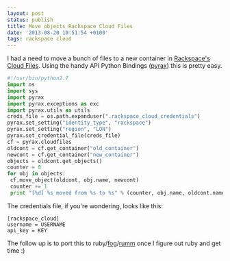 ```yaml
---
layout: post
status: publish
title: Move objects Rackspace Cloud Files
date: '2013-08-20 10:51:54 +0100'
tags: rackspace cloud
---
```

I had a need to move a bunch of files to a new container in [Rackspace's Cloud Files](http://www.rackspace.co.uk/cloud/files). Using the handy API Python Bindings ([pyrax](https://github.com/rackspace/pyrax)) this is pretty easy.

``` python
#!/usr/bin/python2.7
import os
import sys
import pyrax
import pyrax.exceptions as exc
import pyrax.utils as utils
creds_file = os.path.expanduser(".rackspace_cloud_credentials")
pyrax.set_setting("identity_type", "rackspace")
pyrax.set_setting("region", "LON")
pyrax.set_credential_file(creds_file)
cf = pyrax.cloudfiles
oldcont = cf.get_container("old_container")
newcont = cf.get_container("new_container")
objects = oldcont.get_objects()
counter = 0
for obj in objects:
 cf.move_object(oldcont, obj.name, newcont)
 counter += 1
 print "[%d] %s moved from %s to %s" % (counter, obj.name, oldcont.name, newcont.name)
```

The credentials file, if you're wondering, looks like this:

```
[rackspace_cloud]
username = USERNAME
api_key = KEY
```

The follow up is to port this to ruby/[fog](https://github.com/fog/fog)/[rumm](https://github.com/rackerlabs/rumm) once I figure out ruby and get time :)
